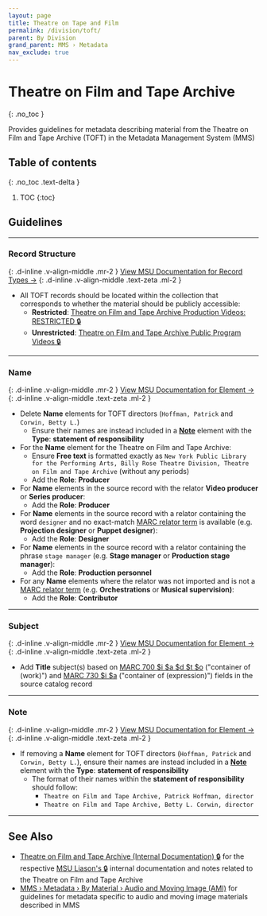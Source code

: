 ```yaml
---
layout: page
title: Theatre on Tape and Film
permalink: /division/toft/
parent: By Division
grand_parent: MMS › Metadata
nav_exclude: true
---
```


# Theatre on Film and Tape Archive
{: .no_toc }

Provides guidelines for metadata describing material from the Theatre on Film and Tape Archive (TOFT) in the Metadata Management System (MMS)

## Table of contents
{: .no_toc .text-delta }

1. TOC
{:toc}

## Guidelines

---

### Record Structure
{: .d-inline .v-align-middle .mr-2 }
[View MSU Documentation for Record Types →](/metadata-documentation/metadata/record-type/)
{: .d-inline .v-align-middle .text-zeta .ml-2 }

- All TOFT records should be located within the collection that corresponds to whether the material should be publicly accessible:
  - **Restricted**: [Theatre on Film and Tape Archive Production Videos: RESTRICTED 🔒](https://metadata.nypl.org/collection/72886)
  - **Unrestricted**: [Theatre on Film and Tape Archive Public Program Videos 🔒](https://metadata.nypl.org/collection/73210)

---

### Name
{: .d-inline .v-align-middle .mr-2 }
[View MSU Documentation for Element →](/metadata-documentation/metadata/element/name/)
{: .d-inline .v-align-middle .text-zeta .ml-2 }

- Delete **Name** elements for TOFT directors (`Hoffman, Patrick` and `Corwin, Betty L.`)
  - Ensure their names are instead included in a [**Note**](#note) element with the **Type**: **statement of responsibility**
- For the **Name** element for the Theatre on Film and Tape Archive:
  - Ensure **Free text** is formatted exactly as `New York Public Library for the Performing Arts, Billy Rose Theatre Division, Theatre on Film and Tape Archive` (without any periods)
  - Add the **Role**: **Producer**
- For **Name** elements in the source record with the relator **Video producer** or **Series producer**:
  - Add the **Role**: **Producer**
- For **Name** elements in the source record with a relator containing the word `designer` and no exact-match [MARC relator term](https://www.loc.gov/marc/relators/relaterm.html) is available (e.g. **Projection designer** or **Puppet designer**):
  - Add the **Role**: **Designer**
- For **Name** elements in the source record with a relator containing the phrase `stage manager` (e.g. **Stage manager** or **Production stage manager**):
  - Add the **Role**: **Production personnel**
- For any **Name** elements where the relator was not imported and is not a [MARC relator term](https://www.loc.gov/marc/relators/relaterm.html) (e.g. **Orchestrations** or **Musical supervision)**:
  - Add the **Role**: **Contributor**

---

### Subject
{: .d-inline .v-align-middle .mr-2 }
[View MSU Documentation for Element →](/metadata-documentation/metadata/element/subject/)
{: .d-inline .v-align-middle .text-zeta .ml-2 }

- Add **Title** subject(s) based on [MARC 700 $i $a $d $t $o](https://www.oclc.org/bibformats/en/7xx/700.html) ("container of (work)") and [MARC 730 $i $a](https://www.oclc.org/bibformats/en/7xx/730.html) ("container of (expression)") fields in the source catalog record

---

### Note
{: .d-inline .v-align-middle .mr-2 }
[View MSU Documentation for Element →](/metadata-documentation/metadata/element/note/)
{: .d-inline .v-align-middle .text-zeta .ml-2 }

- If removing a **Name** element for TOFT directors (`Hoffman, Patrick` and `Corwin, Betty L.`), ensure their names are instead included in a [**Note**](https://docs.google.com/document/d/1729J2drDizJ3juW-RH3KIewgNvKLBo85o6nn82pjPMA/edit#note) element with the **Type**: **statement of responsibility**
  - The format of their names within the **statement of responsibility** should follow:
    - `Theatre on Film and Tape Archive, Patrick Hoffman, director`
    - `Theatre on Film and Tape Archive, Betty L. Corwin, director`

---

## See Also

- [Theatre on Film and Tape Archive (Internal Documentation) 🔒](https://docs.google.com/document/d/1ukxv__9sH0-CkDDYB3zkmp3_xkTl4O1Ae5qk5YSQ_3Y/edit) for the respective [MSU Liason's 🔒](https://docs.google.com/spreadsheets/d/1P-YDJigon640fTCLP4Ig4-zmzqrX88v5M24ShuxFNVY/edit?gid=0) internal documentation and notes related to the Theatre on Film and Tape Archive
- [MMS › Metadata › By Material › Audio and Moving Image (AMI)](/metadata-documentation/metadata/material/ami/) for guidelines for metadata specific to audio and moving image materials described in MMS